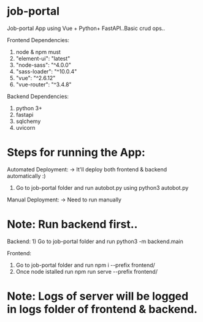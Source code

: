 # job-portal
Job-portal App using Vue + Python+ FastAPI..Basic crud ops..

Frontend Dependencies: 
   1) node & npm must
   2) "element-ui": "latest"
   2) "node-sass": "^4.0.0"
   3) "sass-loader": "^10.0.4"
   4) "vue": "^2.6.12"
   5) "vue-router": "^3.4.8"

Backend Dependencies:
   1) python 3+
   2) fastapi
   3) sqlchemy
   4) uvicorn
   
# Steps for running the App:

Automated Deployment: -> It'll deploy both frontend & backend automatically :)

   1) Go to job-portal folder and run autobot.py using python3 autobot.py
   
   
Manual Deployment: -> Need to run manually

# Note: Run backend first..

Backend:
    1)  Go to job-portal folder and run python3 -m backend.main
    
Frontend:
   1) Go to job-portal folder and run   npm i --prefix frontend/
   2) Once node istalled run  npm run serve --prefix frontend/
   
# Note: Logs of server will be logged in logs folder of frontend & backend.

   
